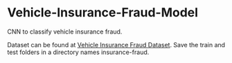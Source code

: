 # Vehicle-Insurance-Fraud-Model
CNN to classify vehicle insurance fraud.

Dataset can be found at [Vehicle Insurance Fraud Dataset](https://www.kaggle.com/datasets/gauravduttakiit/vehicle-insurance-fraud-classification/data). Save the train and test folders in a directory names insurance-fraud.
